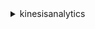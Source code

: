 <details>

<summary>
kinesisanalytics
</summary>

- <details><summary>add-application-cloud-watch-logging-option</summary>

  * --application-name
  * --current-application-version-id
  * --cloud-watch-logging-option
  * --cli-input-json
  * --cli-input-yaml
  * --generate-cli-skeleton


- <details><summary>add-application-input</summary>

  * --application-name
  * --current-application-version-id
  * --input
  * --cli-input-json
  * --cli-input-yaml
  * --generate-cli-skeleton


- <details><summary>add-application-input-processing-configuration</summary>

  * --application-name
  * --current-application-version-id
  * --input-id
  * --input-processing-configuration
  * --cli-input-json
  * --cli-input-yaml
  * --generate-cli-skeleton


- <details><summary>add-application-output</summary>

  * --application-name
  * --current-application-version-id
  * --application-output
  * --cli-input-json
  * --cli-input-yaml
  * --generate-cli-skeleton


- <details><summary>add-application-reference-data-source</summary>

  * --application-name
  * --current-application-version-id
  * --reference-data-source
  * --cli-input-json
  * --cli-input-yaml
  * --generate-cli-skeleton


- <details><summary>create-application</summary>

  * --application-name
  * --application-description
  * --inputs
  * --outputs
  * --cloud-watch-logging-options
  * --application-code
  * --tags
  * --cli-input-json
  * --cli-input-yaml
  * --generate-cli-skeleton


- <details><summary>delete-application</summary>

  * --application-name
  * --create-timestamp
  * --cli-input-json
  * --cli-input-yaml
  * --generate-cli-skeleton


- <details><summary>delete-application-cloud-watch-logging-option</summary>

  * --application-name
  * --current-application-version-id
  * --cloud-watch-logging-option-id
  * --cli-input-json
  * --cli-input-yaml
  * --generate-cli-skeleton


- <details><summary>delete-application-input-processing-configuration</summary>

  * --application-name
  * --current-application-version-id
  * --input-id
  * --cli-input-json
  * --cli-input-yaml
  * --generate-cli-skeleton


- <details><summary>delete-application-output</summary>

  * --application-name
  * --current-application-version-id
  * --output-id
  * --cli-input-json
  * --cli-input-yaml
  * --generate-cli-skeleton


- <details><summary>delete-application-reference-data-source</summary>

  * --application-name
  * --current-application-version-id
  * --reference-id
  * --cli-input-json
  * --cli-input-yaml
  * --generate-cli-skeleton


- <details><summary>describe-application</summary>

  * --application-name
  * --cli-input-json
  * --cli-input-yaml
  * --generate-cli-skeleton


- <details><summary>discover-input-schema</summary>

  * --resource-arn
  * --role-arn
  * --input-starting-position-configuration
  * --s3-configuration
  * --input-processing-configuration
  * --cli-input-json
  * --cli-input-yaml
  * --generate-cli-skeleton


- <details><summary>help</summary>

  * 


- <details><summary>list-applications</summary>

  * --limit
  * --exclusive-start-application-name
  * --cli-input-json
  * --cli-input-yaml
  * --generate-cli-skeleton


- <details><summary>list-tags-for-resource</summary>

  * --resource-arn
  * --cli-input-json
  * --cli-input-yaml
  * --generate-cli-skeleton


- <details><summary>start-application</summary>

  * --application-name
  * --input-configurations
  * --cli-input-json
  * --cli-input-yaml
  * --generate-cli-skeleton


- <details><summary>stop-application</summary>

  * --application-name
  * --cli-input-json
  * --cli-input-yaml
  * --generate-cli-skeleton


- <details><summary>tag-resource</summary>

  * --resource-arn
  * --tags
  * --cli-input-json
  * --cli-input-yaml
  * --generate-cli-skeleton


- <details><summary>untag-resource</summary>

  * --resource-arn
  * --tag-keys
  * --cli-input-json
  * --cli-input-yaml
  * --generate-cli-skeleton


- <details><summary>update-application</summary>

  * --application-name
  * --current-application-version-id
  * --application-update
  * --cli-input-json
  * --cli-input-yaml
  * --generate-cli-skeleton


</details>

